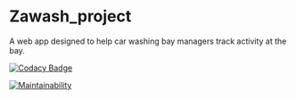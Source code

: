 # Zawash_project
A web app designed to help car washing bay managers track activity at the bay.

[![Codacy Badge](https://app.codacy.com/project/badge/Grade/ae73cf832bc940a89461886fa3398e7d)](https://www.codacy.com/gh/kiara398/Zawash_project/dashboard?utm_source=github.com&amp;utm_medium=referral&amp;utm_content=kiara398/Zawash_project&amp;utm_campaign=Badge_Grade)

[![Maintainability](https://api.codeclimate.com/v1/badges/6df624613efa86b0c733/maintainability)](https://codeclimate.com/github/kiara398/Zawash_project/maintainability)
